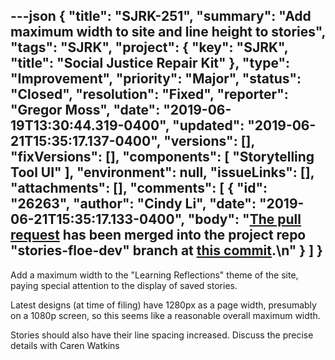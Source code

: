 ---json
{
  "title": "SJRK-251",
  "summary": "Add maximum width to site and line height to stories",
  "tags": "SJRK",
  "project": {
    "key": "SJRK",
    "title": "Social Justice Repair Kit"
  },
  "type": "Improvement",
  "priority": "Major",
  "status": "Closed",
  "resolution": "Fixed",
  "reporter": "Gregor Moss",
  "date": "2019-06-19T13:30:44.319-0400",
  "updated": "2019-06-21T15:35:17.137-0400",
  "versions": [],
  "fixVersions": [],
  "components": [
    "Storytelling Tool UI"
  ],
  "environment": null,
  "issueLinks": [],
  "attachments": [],
  "comments": [
    {
      "id": "26263",
      "author": "Cindy Li",
      "date": "2019-06-21T15:35:17.133-0400",
      "body": "[The pull request](https://github.com/fluid-project/sjrk-story-telling/pull/31) has been merged into the project repo \"stories-floe-dev\" branch at [this commit](https://github.com/fluid-project/sjrk-story-telling/commit/27cb9010d2d46ff0928aa2ebe2fe6e66c6783201).\n"
    }
  ]
}
---
Add a maximum width to the "Learning Reflections" theme of the site, paying special attention to the display of saved stories.

Latest designs (at time of filing) have 1280px as a page width, presumably on a 1080p screen, so this seems like a reasonable overall maximum width.

Stories should also have their line spacing increased. Discuss the precise details with Caren Watkins

        